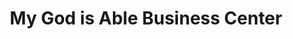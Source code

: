 ---
title: "My God is Able Business Center"
url: /gbarnga/my-god-is-able-business-center/
shop: Lebensmittel
---